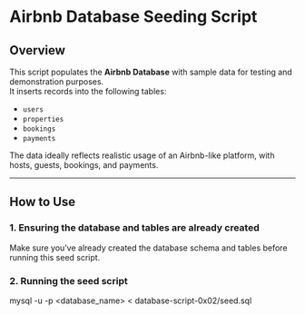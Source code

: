 # Airbnb Database Seeding Script

## Overview
This script populates the **Airbnb Database** with sample data for testing and demonstration purposes.  
It inserts records into the following tables:
- `users`
- `properties`
- `bookings`
- `payments`

The data ideally reflects realistic usage of an Airbnb-like platform, with hosts, guests, bookings, and payments.

---

## How to Use

### 1. Ensuring the database and tables are already created
Make sure you’ve already created the database schema and tables before running this seed script.

### 2️. Running the seed script
mysql -u <username> -p <database_name> < database-script-0x02/seed.sql


